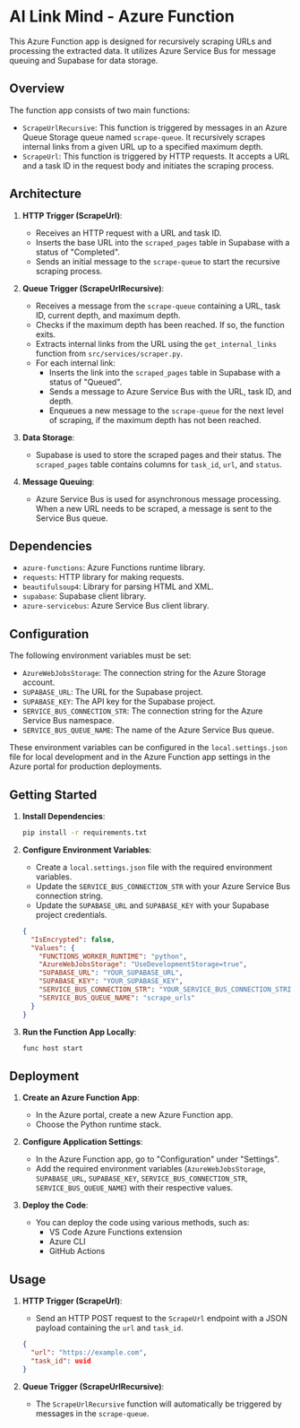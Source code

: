 # AI Link Mind - Azure Function

This Azure Function app is designed for recursively scraping URLs and processing the extracted data. It utilizes Azure Service Bus for message queuing and Supabase for data storage.

## Overview

The function app consists of two main functions:

-   `ScrapeUrlRecursive`: This function is triggered by messages in an Azure Queue Storage queue named `scrape-queue`. It recursively scrapes internal links from a given URL up to a specified maximum depth.
-   `ScrapeUrl`: This function is triggered by HTTP requests. It accepts a URL and a task ID in the request body and initiates the scraping process.

## Architecture

1.  **HTTP Trigger (ScrapeUrl)**:
    -   Receives an HTTP request with a URL and task ID.
    -   Inserts the base URL into the `scraped_pages` table in Supabase with a status of "Completed".
    -   Sends an initial message to the `scrape-queue` to start the recursive scraping process.

2.  **Queue Trigger (ScrapeUrlRecursive)**:
    -   Receives a message from the `scrape-queue` containing a URL, task ID, current depth, and maximum depth.
    -   Checks if the maximum depth has been reached. If so, the function exits.
    -   Extracts internal links from the URL using the `get_internal_links` function from `src/services/scraper.py`.
    -   For each internal link:
        -   Inserts the link into the `scraped_pages` table in Supabase with a status of "Queued".
        -   Sends a message to Azure Service Bus with the URL, task ID, and depth.
        -   Enqueues a new message to the `scrape-queue` for the next level of scraping, if the maximum depth has not been reached.

3.  **Data Storage**:
    -   Supabase is used to store the scraped pages and their status. The `scraped_pages` table contains columns for `task_id`, `url`, and `status`.

4.  **Message Queuing**:
    -   Azure Service Bus is used for asynchronous message processing. When a new URL needs to be scraped, a message is sent to the Service Bus queue.

## Dependencies

-   `azure-functions`: Azure Functions runtime library.
-   `requests`: HTTP library for making requests.
-   `beautifulsoup4`: Library for parsing HTML and XML.
-   `supabase`: Supabase client library.
-   `azure-servicebus`: Azure Service Bus client library.

## Configuration

The following environment variables must be set:

-   `AzureWebJobsStorage`: The connection string for the Azure Storage account.
-   `SUPABASE_URL`: The URL for the Supabase project.
-   `SUPABASE_KEY`: The API key for the Supabase project.
-   `SERVICE_BUS_CONNECTION_STR`: The connection string for the Azure Service Bus namespace.
-   `SERVICE_BUS_QUEUE_NAME`: The name of the Azure Service Bus queue.

These environment variables can be configured in the `local.settings.json` file for local development and in the Azure Function app settings in the Azure portal for production deployments.

## Getting Started

1.  **Install Dependencies**:

    ```bash
    pip install -r requirements.txt
    ```

2.  **Configure Environment Variables**:

    -   Create a `local.settings.json` file with the required environment variables.
    -   Update the `SERVICE_BUS_CONNECTION_STR` with your Azure Service Bus connection string.
    -   Update the `SUPABASE_URL` and `SUPABASE_KEY` with your Supabase project credentials.

    ```json
    {
      "IsEncrypted": false,
      "Values": {
        "FUNCTIONS_WORKER_RUNTIME": "python",
        "AzureWebJobsStorage": "UseDevelopmentStorage=true",
        "SUPABASE_URL": "YOUR_SUPABASE_URL",
        "SUPABASE_KEY": "YOUR_SUPABASE_KEY",
        "SERVICE_BUS_CONNECTION_STR": "YOUR_SERVICE_BUS_CONNECTION_STRING",
        "SERVICE_BUS_QUEUE_NAME": "scrape_urls"
      }
    }
    ```

3.  **Run the Function App Locally**:

    ```bash
    func host start
    ```

## Deployment

1.  **Create an Azure Function App**:
    -   In the Azure portal, create a new Azure Function app.
    -   Choose the Python runtime stack.

2.  **Configure Application Settings**:
    -   In the Azure Function app, go to "Configuration" under "Settings".
    -   Add the required environment variables (`AzureWebJobsStorage`, `SUPABASE_URL`, `SUPABASE_KEY`, `SERVICE_BUS_CONNECTION_STR`, `SERVICE_BUS_QUEUE_NAME`) with their respective values.

3.  **Deploy the Code**:
    -   You can deploy the code using various methods, such as:
        -   VS Code Azure Functions extension
        -   Azure CLI
        -   GitHub Actions

## Usage

1.  **HTTP Trigger (ScrapeUrl)**:
    -   Send an HTTP POST request to the `ScrapeUrl` endpoint with a JSON payload containing the `url` and `task_id`.

    ```json
    {
      "url": "https://example.com",
      "task_id": uuid
    }
    ```

2.  **Queue Trigger (ScrapeUrlRecursive)**:
    -   The `ScrapeUrlRecursive` function will automatically be triggered by messages in the `scrape-queue`.